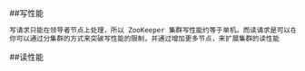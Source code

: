 ##写性能
```asp
写请求只能在领导者节点上处理，所以 ZooKeeper 集群写性能约等于单机。而读请求是可以在所有的节点上处理的，所以，读性能是能水平扩展的。也就是说，
你可以通过分集群的方式来突破写性能的限制，并通过增加更多节点，来扩展集群的读性能
```
##读性能

